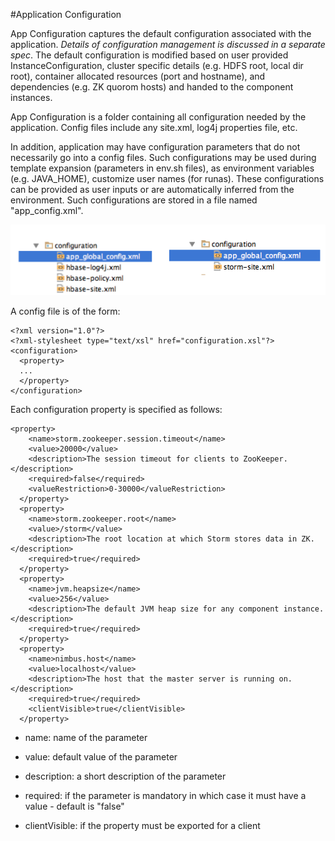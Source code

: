 #Application Configuration

App Configuration captures the default configuration associated with the application. *Details of configuration management is discussed in a separate spec*. The default configuration is modified based on user provided InstanceConfiguration, cluster specific details (e.g. HDFS root, local dir root), container allocated resources (port and hostname), and dependencies (e.g. ZK quorom hosts) and handed to the component instances.

App Configuration is a folder containing all configuration needed by the application. Config files include any site.xml, log4j properties file, etc. 

In addition, application may have configuration parameters that do not necessarily go into a config files. Such configurations may be used during template expansion (parameters in env.sh files), as environment variables (e.g. JAVA_HOME), customize user names (for runas). These configurations can be provided as user inputs or are automatically inferred from the environment. Such configurations are stored in a file named "app_config.xml".

![Image](../images/app_config_folders_01.png?raw=true)

A config file is of the form:

```
<?xml version="1.0"?>
<?xml-stylesheet type="text/xsl" href="configuration.xsl"?>
<configuration>
  <property>
  ...
  </property>
</configuration>
```


Each configuration property is specified as follows:

```
<property>
    <name>storm.zookeeper.session.timeout</name>
    <value>20000</value>
    <description>The session timeout for clients to ZooKeeper.</description>
    <required>false</required>
    <valueRestriction>0-30000</valueRestriction>
  </property>
  <property>
    <name>storm.zookeeper.root</name>
    <value>/storm</value>
    <description>The root location at which Storm stores data in ZK.</description>
    <required>true</required>
  </property>
  <property>
    <name>jvm.heapsize</name>
    <value>256</value>
    <description>The default JVM heap size for any component instance.</description>
    <required>true</required>
  </property>
  <property>
    <name>nimbus.host</name>
    <value>localhost</value>
    <description>The host that the master server is running on.</description>
    <required>true</required>
    <clientVisible>true</clientVisible>
  </property>
  ```


* name: name of the parameter

* value: default value of the parameter

* description: a short description of the parameter

* required: if the parameter is mandatory in which case it must have a value - default is "false"

* clientVisible: if the property must be exported for a client

